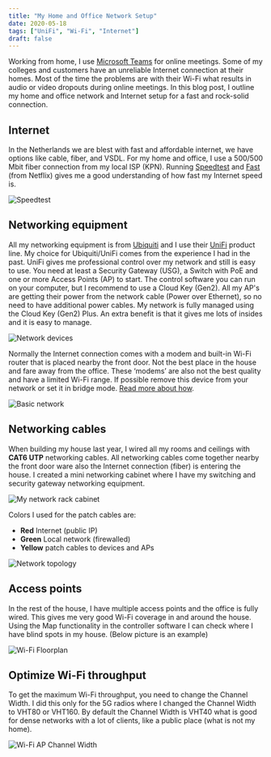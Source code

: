 ```yaml
---
title: "My Home and Office Network Setup"
date: 2020-05-18
tags: ["UniFi", "Wi-Fi", "Internet"]
draft: false
---
```


Working from home, I use [Microsoft Teams](https://teams.microsoft.com/) for online meetings. Some of my colleges and customers have an unreliable Internet connection at their homes. Most of the time the problems are with their Wi-Fi what results in audio or video dropouts during online meetings. In this blog post, I outline my home and office network and Internet setup for a fast and rock-solid connection.

## Internet

In the Netherlands we are blest with fast and affordable internet, we have options like cable, fiber, and VSDL. For my home and office, I use a 500/500 Mbit fiber connection from my local ISP (KPN). Running [Speedtest](https://www.speedtest.net/) and [Fast](https://fast.com/) (from Netflix) gives me a good understanding of how fast my Internet speed is.

![Speedtest](/media/UniFi_speedtest.png)

## Networking equipment

All my networking equipment is from [Ubiquiti](https://www.ui.com/) and I use their [UniFi](https://www.ui.com/products/#unifi) product line. My choice  for Ubiquiti/UniFi comes from the experience I had in the past. UniFi gives me professional control over my network and still is easy to use. You need at least a Security Gateway (USG), a Switch with PoE and one or more Access Points (AP) to start. The control software you can run on your computer, but I recommend to use a Cloud Key (Gen2). All my AP's are getting their power from the network cable (Power over Ethernet), so no need to have additional power cables. My network is fully managed using the Cloud Key (Gen2) Plus. An extra benefit is that it gives me lots of insides and it is easy to manage.

![Network devices](/media/UniFi_network_devices.png)

Normally the Internet connection comes with a modem and built-in Wi-Fi router that is placed nearby the front door. Not the best place in the house and fare away from the office. These ‘modems’ are also not the best quality and have a limited Wi-Fi range. If possible remove this device from your network or set it in bridge mode. [Read more about how](/blog/kpn-fiber-connection-with-ubiquiti-usg-iptv-and-ipv6/).

![Basic network](/media/UniFi_basic_network.png)

## Networking cables

When building my house last year, I wired all my rooms and ceilings with **CAT6 UTP** networking cables. All networking cables come together nearby the front door ware also the Internet connection (fiber) is entering the house. I created a mini networking cabinet where I have my switching and security gateway networking equipment.

![My network rack cabinet](/media/UniFi_network_rack_cabinet.jpg)

Colors I used for the patch cables are:
- **Red** Internet (public IP)
- **Green** Local network (firewalled)
- **Yellow** patch cables to devices and APs

![Network topology](/media/UniFi_network_topology.png)

## Access points

In the rest of the house, I have multiple access points and the office is fully wired. This gives me very good Wi-Fi coverage in and around the house. Using the Map functionality in the controller software I can check where I have blind spots in my house. (Below picture is an example)

![Wi-Fi Floorplan](/media/UniFi_floorplan.png)

## Optimize Wi-Fi throughput

To get the maximum Wi-Fi throughput, you need to change the Channel Width. I did this only for the 5G radios where I changed the Channel Width to VHT80 or VHT160. By default the Channel Width is VHT40 what is good for dense networks with a lot of clients, like a public place (what is not my home).

![Wi-Fi AP Channel Width](/media/UniFi_AP_ChannelWidth.png)